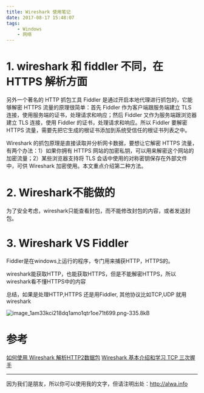 ```yaml
---
title: Wireshark 使用笔记
date: 2017-08-17 15:48:07
tags:
    - Windows
    - 网络
---
```


# 1. wireshark 和 fiddler 不同，在 HTTPS 解析方面
另外一个著名的 HTTP 抓包工具 Fiddler 是通过开启本地代理进行抓包的，它能够解密 HTTPS 流量的原理很简单：首先 Fiddler 作为客户端跟服务端建立 TLS 连接，使用服务端的证书，处理请求和响应；然后 Fiddler 又作为服务端跟浏览器建立 TLS 连接，使用 Fiddler 的证书，处理请求和响应。所以 Fiddler 要解密 HTTPS 流量，需要先把它生成的根证书添加到系统受信任的根证书列表之中。

Wireshark 的抓包原理是直接读取并分析网卡数据，要想让它解密 HTTPS 流量，有两个办法：1）如果你拥有 HTTPS 网站的加密私钥，可以用来解密这个网站的加密流量；2）某些浏览器支持将 TLS 会话中使用的对称密钥保存在外部文件中，可供 Wireshark 加密使用。本文重点介绍第二种方法。


# 2. Wireshark不能做的

为了安全考虑，wireshark只能查看封包，而不能修改封包的内容，或者发送封包。

# 3. Wireshark VS Fiddler

Fiddler是在windows上运行的程序，专门用来捕获HTTP，HTTPS的。

wireshark能获取HTTP，也能获取HTTPS，但是不能解密HTTPS，所以wireshark看不懂HTTPS中的内容

总结，如果是处理HTTP,HTTPS 还是用Fiddler,  其他协议比如TCP,UDP 就用wireshark

![image_1am33kci218dq1amo1qtr1oe71t699.png-335.8kB][1]


# 参考
[如何使用 Wireshark 解析HTTP2数据包](http://blog.jobbole.com/95106/)
[Wireshark 基本介绍和学习 TCP 三次握手](http://blog.jobbole.com/94996/)


  [1]: http://static.zybuluo.com/Alwa/otaafcvohmwfmird94exqtys/image_1am33kci218dq1amo1qtr1oe71t699.png

----

因为我们是朋友，所以你可以使用我的文字，但请注明出处：http://alwa.info
